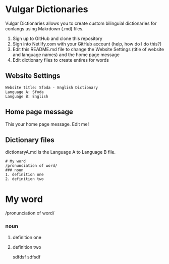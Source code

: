 # Vulgar Dictionaries

Vulgar Dictionaries allows you to create custom bilinguial dictionaries for conlangs using Makrdown (.md) files.

1. Sign up to GitHub and clone this repository
1. Sign into Netlify.com with your GitHub account (help, how do I do this?)
1. Edit this README.md file to change the Website Settings (title of website and language names) and the home page message
1. Edit dictionary files to create entires for words

## Website Settings

    Website title: Sfoda - English Dictionary
    Language A: Sfoda
    Language B: English
    
## Home page message

This your home page message. Edit me!

## Dictionary files

dictionaryA.md is the Language A to Language B file. 

    # My word
    /pronunciation of word/
    ### noun
    1. definition one
    2. definition two

# My word
/pronunciation of word/
### noun
1. definition one
2. definition two


    sdfdsf
    sdfsdf
    
    
